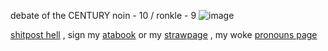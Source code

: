 debate of the CENTURY 
noin - 10 / ronkle - 9
![image](https://github.com/user-attachments/assets/b48b39f3-6311-4e16-a8ac-bd187a0faddc)


  [shitpost hell](https://shitposthell.straw.page) , sign my [atabook](https://27j.atabook.org) or my [strawpage](https://27jay.straw.page) , my woke [pronouns page](https://pronouns.cc/@27jay)

<!--
**27-jjay/27-jjay** is a ✨ _special_ ✨ repository because its `README.md` (this file) appears on your GitHub profile.

Here are some ideas to get you started:

- 🔭 I’m currently working on ...
- 🌱 I’m currently learning ...
- 👯 I’m looking to collaborate on ...
- 🤔 I’m looking for help with ...
- 💬 Ask me about ...
- 📫 How to reach me: ...
- 😄 Pronouns: ...
- ⚡ Fun fact: ...
-->
